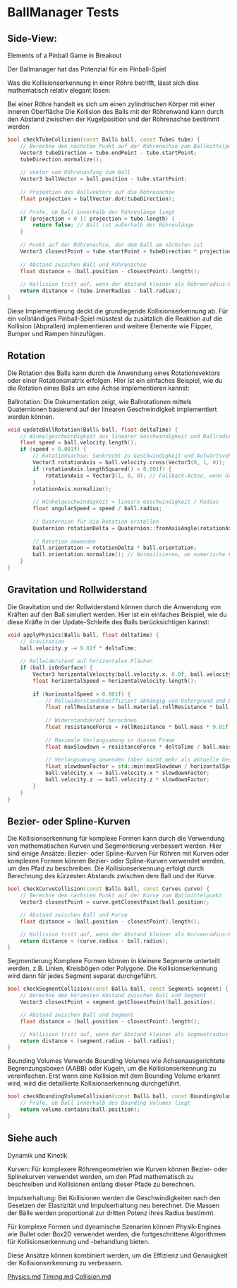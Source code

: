 # BallManager Tests

## Side-View:

Elements of a Pinball Game in Breakout

Der Ballmanager hat das Potenzial für ein Pinball-Spiel

Was die Kollisionserkennung in einer Röhre betrifft, lässt sich dies mathematisch relativ elegant lösen:

Bei einer Röhre handelt es sich um einen zylindrischen Körper mit einer inneren Oberfläche
Die Kollision des Balls mit der Röhrenwand kann durch den Abstand zwischen der Kugelposition und der Röhrenachse
bestimmt werden

```c++
bool checkTubeCollision(const Ball& ball, const Tube& tube) {
    // Berechne den nächsten Punkt auf der Röhrenachse zum Ballmittelpunkt
    Vector3 tubeDirection = tube.endPoint - tube.startPoint;
    tubeDirection.normalize();
    
    // Vektor vom Röhrenanfang zum Ball
    Vector3 ballVector = ball.position - tube.startPoint;
    
    // Projektion des Ballvektors auf die Röhrenachse
    float projection = ballVector.dot(tubeDirection);
    
    // Prüfe, ob Ball innerhalb der Röhrenlänge liegt
    if (projection < 0 || projection > tube.length) {
        return false; // Ball ist außerhalb der Röhrenlänge
    }
    
    // Punkt auf der Röhrenachse, der dem Ball am nächsten ist
    Vector3 closestPoint = tube.startPoint + tubeDirection * projection;
    
    // Abstand zwischen Ball und Röhrenachse
    float distance = (ball.position - closestPoint).length();
    
    // Kollision tritt auf, wenn der Abstand kleiner als Röhrenradius-Ballradius ist
    return distance < (tube.innerRadius - ball.radius);
}
```

Diese Implementierung deckt die grundlegende Kollisionserkennung ab. Für ein vollständiges Pinball-Spiel müsstest du
zusätzlich die Reaktion auf die Kollision (Abprallen) implementieren und weitere Elemente wie Flipper, Bumper und Rampen
hinzufügen.

## Rotation

Die Rotation des Balls kann durch die Anwendung eines Rotationsvektors oder einer Rotationsmatrix erfolgen. Hier ist ein
einfaches Beispiel, wie du die Rotation eines Balls um eine Achse implementieren kannst:

Ballrotation: Die Dokumentation zeigt, wie Ballrotationen mittels Quaternionen basierend auf der linearen
Geschwindigkeit implementiert werden können.

```c++
void updateBallRotation(Ball& ball, float deltaTime) {
    // Winkelgeschwindigkeit aus linearer Geschwindigkeit und Ballradius
    float speed = ball.velocity.length();
    if (speed > 0.001f) {
        // Rotationsachse: Senkrecht zu Geschwindigkeit und Aufwärtsvektor
        Vector3 rotationAxis = ball.velocity.cross(Vector3(0, 1, 0));
        if (rotationAxis.lengthSquared() < 0.001f) {
            rotationAxis = Vector3(1, 0, 0); // Fallback-Achse, wenn Geschwindigkeit vertikal
        }
        rotationAxis.normalize();
        
        // Winkelgeschwindigkeit = lineare Geschwindigkeit / Radius
        float angularSpeed = speed / ball.radius;
        
        // Quaternion für die Rotation erstellen
        Quaternion rotationDelta = Quaternion::fromAxisAngle(rotationAxis, angularSpeed * deltaTime);
        
        // Rotation anwenden
        ball.orientation = rotationDelta * ball.orientation;
        ball.orientation.normalize(); // Normalisieren, um numerische Fehler zu vermeiden
    }
}
```

## Gravitation und Rollwiderstand

Die Gravitation und der Rollwiderstand können durch die Anwendung von Kräften auf den Ball simuliert werden. Hier ist
ein einfaches Beispiel, wie du diese Kräfte in der Update-Schleife des Balls berücksichtigen kannst:

```c++
void applyPhysics(Ball& ball, float deltaTime) {
    // Gravitation
    ball.velocity.y -= 9.81f * deltaTime;
    
    // Rollwiderstand auf horizontalen Flächen
    if (ball.isOnSurface) {
        Vector3 horizontalVelocity(ball.velocity.x, 0.0f, ball.velocity.z);
        float horizontalSpeed = horizontalVelocity.length();
        
        if (horizontalSpeed > 0.001f) {
            // Rollwiderstandskoeffizient abhängig von Untergrund und Ball
            float rollResistance = ball.material.rollResistance * ball.currentSurface.rollResistance;
            
            // Widerstandskraft berechnen
            float resistanceForce = rollResistance * ball.mass * 9.81f;
            
            // Maximale Verlangsamung in diesem Frame
            float maxSlowdown = resistanceForce * deltaTime / ball.mass;
            
            // Verlangsamung anwenden (aber nicht mehr als aktuelle Geschwindigkeit)
            float slowdownFactor = std::min(maxSlowdown / horizontalSpeed, 1.0f);
            ball.velocity.x -= ball.velocity.x * slowdownFactor;
            ball.velocity.z -= ball.velocity.z * slowdownFactor;
        }
    }
}
```

## Bezier- oder Spline-Kurven

Die Kollisionserkennung für komplexe Formen kann durch die Verwendung von mathematischen Kurven und Segmentierung
verbessert werden. Hier sind einige Ansätze:
Bezier- oder Spline-Kurven
Für Röhren mit Kurven oder komplexen Formen können Bezier- oder Spline-Kurven verwendet werden, um den Pfad zu
beschreiben. Die Kollisionserkennung erfolgt durch Berechnung des kürzesten Abstands zwischen dem Ball und der Kurve.

```c++
bool checkCurveCollision(const Ball& ball, const Curve& curve) {
    // Berechne den nächsten Punkt auf der Kurve zum Ballmittelpunkt
    Vector3 closestPoint = curve.getClosestPoint(ball.position);

    // Abstand zwischen Ball und Kurve
    float distance = (ball.position - closestPoint).length();

    // Kollision tritt auf, wenn der Abstand kleiner als Kurvenradius-Ballradius ist
    return distance < (curve.radius - ball.radius);
}
```

Segmentierung
Komplexe Formen können in kleinere Segmente unterteilt werden, z.B. Linien, Kreisbögen oder Polygone. Die
Kollisionserkennung wird dann für jedes Segment separat durchgeführt.

```c++
bool checkSegmentCollision(const Ball& ball, const Segment& segment) {
    // Berechne den kürzesten Abstand zwischen Ball und Segment
    Vector3 closestPoint = segment.getClosestPoint(ball.position);

    // Abstand zwischen Ball und Segment
    float distance = (ball.position - closestPoint).length();

    // Kollision tritt auf, wenn der Abstand kleiner als Segmentradius-Ballradius ist
    return distance < (segment.radius - ball.radius);
}
```

Bounding Volumes
Verwende Bounding Volumes wie Achsenausgerichtete Begrenzungsboxen (AABB) oder Kugeln, um die Kollisionserkennung zu
vereinfachen. Erst wenn eine Kollision mit dem Bounding Volume erkannt wird, wird die detaillierte Kollisionserkennung
durchgeführt.

```c++
bool checkBoundingVolumeCollision(const Ball& ball, const BoundingVolume& volume) {
    // Prüfe, ob Ball innerhalb des Bounding Volumes liegt
    return volume.contains(ball.position);
}
```

## Siehe auch

Dynamik und Kinetik

Kurven: Für komplexere Röhrengeometrien wie Kurven können Bezier- oder Splinekurven verwendet werden, um den Pfad
mathematisch zu beschreiben und Kollisionen entlang dieser Pfade zu berechnen.

Impulserhaltung: Bei Kollisionen werden die Geschwindigkeiten nach den Gesetzen der Elastizität und Impulserhaltung neu
berechnet. Die Massen der Bälle werden proportional zur dritten Potenz ihres Radius bestimmt.

Für komplexe Formen und dynamische Szenarien können Physik-Engines wie Bullet oder Box2D verwendet werden, die
fortgeschrittene Algorithmen für Kollisionserkennung und -behandlung bieten.

Diese Ansätze können kombiniert werden, um die Effizienz und Genauigkeit der Kollisionserkennung zu verbessern.

[Physics.md](../Physics%20%26%20Timing/Physics.md)
[Timing.md](../Physics%20%26%20Timing/Timing.md)
[Collision.md](../Physics%20%26%20Timing/Collision.md)
